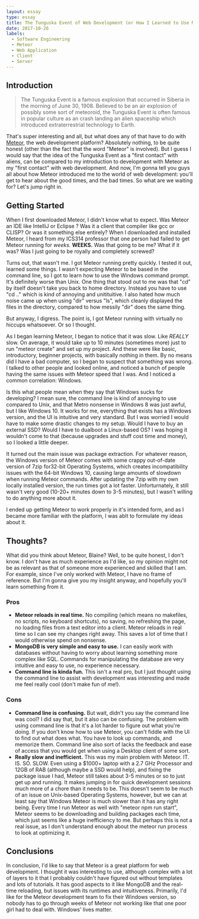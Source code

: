 ```yaml
---
layout: essay
type: essay
title: The Tunguska Event of Web Development (or How I Learned to Use Meteor)
date: 2017-10-26
labels:
  - Software Engineering
  - Meteor
  - Web Application
  - Client
  - Server
---
```


## Introduction

> The Tunguska Event is a famous explosion that occurred in Siberia in the morning of June 30, 1908. Believed to be an air explosion of possibly some sort of meteoroid, the Tunguska Event is often famous in popular culture as an crash landing an alien spaceship which introduced extraterrestrial technology to Earth.

That's super interesting and all, but what does any of that have to do with [Meteor,](https://www.meteor.com/) the web development platform? Absolutely nothing, to be quite honest (other than the fact that the word "Meteor" is involved). But I guess I would say that the idea of the Tunguska Event as a "first contact" with aliens, can be compared to my introduction to development with Meteor as my "first contact" with web development. And now, I'm gonna tell you guys all about how Meteor introduced me to the world of web development: you'll get to hear about the good times, and the bad times. So what are we waiting for? Let's jump right in.

## Getting Started

When I first downloaded Meteor, I didn't know what to expect. Was Meteor an IDE like IntelliJ or Eclipse ? Was it a client that compiler like gcc or CLISP? Or was it something else entirely? When I downloaded and installed Meteor, I heard from my ICS314 professor that one person had failed to get Meteor running for *weeks.* **WEEKS.** Was that going to be me? What if it was? Was I just going to be royally and completely screwed?

Turns out, that wasn't me. I got Meteor running pretty quickly. I tested it out, learned some things. I wasn't expecting Meteor to be based in the command line, so I got to learn how to use the Windows command prompt. It's definitely worse than Unix. One thing that stood out to me was that "cd" by itself doesn't take you back to home directory. Instead you have to use "cd .." which is kind of annoying and unitituitive. I also hated how much noise came up when using "dir" versus "ls", which cleanly displayed the files in the directory, compared to how messily "dir" does the same thing.

But anyway, I digress. The point is, I got Meteor running with virtually no hiccups whatsoever. Or so I thought.

As I began learning Meteor, I began to notice that it was slow. Like *REALLY* slow. On average, it would take up to 10 minutes (sometimes more) just to run "meteor create" and set up my project. And these were like basic, introductory, beginner projects, with basically nothing in them. By no means did I have a bad computer, so I began to suspect that something was wrong. I talked to other people and looked online, and noticed a bunch of people having the same issues with Meteor speed that I was. And I noticed a common correlation: Windows.

Is this what people mean when they say that Windows sucks for developing? I mean sure, the command line is kind of annoying to use compared to Unix, and that Metro nonsense in Windows 8 was just awful, but I like Windows 10. It works for me, everything that exists has a Windows version, and the UI is intuitive and very standard. But I was worried I would have to make some drastic changes to my setup. Would I have to buy an external SSD? Would I have to dualboot a Linux-based OS? I was hoping it wouldn't come to that (because upgrades and stuff cost time and money), so I looked a little deeper.

It turned out the main issue was package extraction. For whatever reason, the Windows version of Meteor comes with some crappy out-of-date version of 7zip for32-bit Operating Systems, which creates incompatibility issues with the 64-bit Windows 10, causing large amounts of slowdown when running Meteor commands. After updating the 7zip with my own locally installed version, the run times got a lot faster. Unforturnately, it still wasn't very good (10-20+ minutes down to 3-5 minutes), but I wasn't willing to do anything more about it.

I ended up getting Meteor to work properly in it's intended form, and as I became more familiar with the platform, I was ablt to formulate my ideas about it.

## Thoughts?

What did you think about Meteor, Blaine? Well, to be quite honest, I don't know. I don't have as much experience as I'd like, so my opinion might not be as relevant as that of someone more experienced and skilled that I am. For example, since I've only worked with Meteor, I have no frame of reference. But I'm gonna give you my insight anyway, and hopefully you'll learn something from it.

### Pros
- **Meteor reloads in real time.** No compiling (which means no makefiles, no scripts, no keyboard shortcuts), no saving, no refreshing the page, no loading files from a text editor into a client. Meteor reloads in real time so I can see my changes right away. This saves a lot of time that I would otherwise spend on nonsense.
- **MongoDB is very simple and easy to use.** I can easily work with databases without having to worry about learning something more complex like SQL. Commands for manipulating the database are very intuitive and easy to use, no experience necessary.
- **Command line is kinda fun.** This isn't a real pro, but I just thought using the command line to assist with development was interesting and made me feel really cool (don't make fun of me!).

### Cons
- **Command line is confusing.** But wait, didn't you say the command line was cool? I did say that, but it also can be confusing. The problem with using command line is that it's a lot harder to figure out what you're doing. If you don't know how to use Meteor, you can't fiddle with the UI to find out what does what. You have to look up commands, and memorize them. Command line also sort of lacks the feedback and ease of access that you would get when using a Desktop client of some sort.
- **Really slow and inefficient.** This was my main problem with Meteor. IT. IS. SO. SLOW. Even using a $1000+ laptop with a 2.7 GHz Processor and 12GB of RAB (although maybe a SSD would help), and fixing the package issue I had, Meteor still takes about 3-5 minutes or so to just get up and running. It makes jumping in for quick development sessions much more of a chore than it needs to be. This doesn't seem to be much of an issue on Unix-based Operating Systems, however, but we can at least say that Windows Meteor is much slower than it has any right being. Every time I run Meteor as well with "meteor npm run start", Meteor seems to be downloading and building packages each time, which just seems like a huge inefficiency to me. But perhaps this is not a real issue, as I don't understand enough about the meteor run process to look at optimizing it.

## Conclusions

In conclusion, I'd like to say that Meteor is a great platform for web development. I thought it was interesting to use, although complex with a lot of layers to it that I probably couldn't have figured out without templates and lots of tutorials. It has good aspects to it like MongoDB and the real-time reloading, but issues with its runtimes and intuitiveness. Primarily, I'd like for the Meteor development team to fix their Windows version, so nobody has to go through weeks of Meteor not working like that one poor girl had to deal with. Windows' lives matter.
